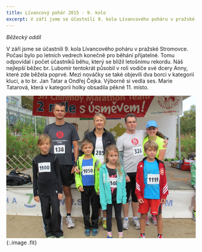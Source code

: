 ```yaml
---
title: Lívancový pohár 2015 - 9. kolo 
excerpt: V září jsme se účastnili 9. kola Lívancového poháru v pražské Stromovce.
---
```


_Běžecký oddíl_

V září jsme se účastnili 9. kola Lívancového poháru v pražské Stromovce. Počasí bylo po letních vedrech konečně pro běhání přijatelné. Tomu odpovídal i počet účastníků běhu, který se blížil letošnímu rekordu. Náš nejlepší běžec br. Lubomír tentokrát působil v roli vodiče své dcery Anny, které zde běžela poprvé. Mezi nováčky se také objevili dva borci v kategorii kluci, a to br. Jan Tatar a Ondřej Čejka. Výborně si vedla ses. Marie Tatarová, která v kategorii holky obsadila pěkné 11. místo.

![](/images/2015-09-05-livancovy-pohar.jpg){:.image .fit}

